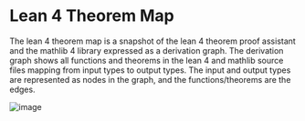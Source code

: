 # Lean 4 Theorem Map
The lean 4 theorem map is a snapshot of the lean 4 theorem proof assistant and the mathlib 4 library expressed as a derivation graph.  The derivation graph shows all functions and theorems in the lean 4 and mathlib source files mapping from input types to output types.  The input and output types are represented as nodes in the graph, and the functions/theorems are the edges.

![image](https://github.com/cogrpar/TheoremMap/assets/34008762/f2a44c08-3cb0-4d2b-8f36-ccb81c2d69ac)
